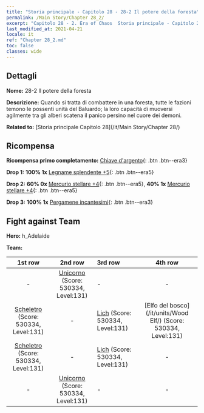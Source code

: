 ```yaml
---
title: "Storia principale - Capitolo 28 - 28-2 Il potere della foresta"
permalink: /Main Story/Chapter 28_2/
excerpt: "Capitolo 28 - 2. Era of Chaos  Storia principale - Capitolo 28_2. 28-2 Il potere della foresta"
last_modified_at: 2021-04-21
locale: it
ref: "Chapter 28_2.md"
toc: false
classes: wide
---
```


## Dettagli

 **Nome:** 28-2 Il potere della foresta

 **Descrizione:** Quando si tratta di combattere in una foresta, tutte le fazioni temono le possenti unità del Baluardo; la loro capacità di muoversi agilmente tra gli alberi scatena il panico persino nel cuore dei demoni.

 **Related to:** [Storia principale Capitolo 28](/it/Main Story/Chapter 28/)

## Ricompensa

 **Ricompensa primo completamento:** [Chiave d'argento](/it/Items/con_693/){: .btn .btn--era3}

 **Drop 1:** **100% 1x** [Legname splendente +5](/it/Items/mat_97/){: .btn .btn--era5}

 **Drop 2:** **60% 0x** [Mercurio stellare +4](/it/Items/mat_91/){: .btn .btn--era5}, **40% 1x** [Mercurio stellare +4](/it/Items/mat_91/){: .btn .btn--era5}

 **Drop 3:** **100% 1x** [Pergamene incantesimi](/it/Items/con_694/){: .btn .btn--era3}


## Fight against Team
 **Hero:** h_Adelaide

 **Team:**


  | 1st row | 2nd row | 3rd row | 4th row |
  |:----:|:----:|:----|:----:|
  | - | [Unicorno](/it/units/Unicorn/) (Score: 530334, Level:131)  | - | - |
  | [Scheletro](/it/units/Skeleton/) (Score: 530334, Level:131)  | - | [Lich](/it/units/Lich/) (Score: 530334, Level:131)  | [Elfo del bosco](/it/units/Wood Elf/) (Score: 530334, Level:131)  |
  | [Scheletro](/it/units/Skeleton/) (Score: 530334, Level:131)  | - | [Lich](/it/units/Lich/) (Score: 530334, Level:131)  | - |
  | - | [Unicorno](/it/units/Unicorn/) (Score: 530334, Level:131)  | - | - |


